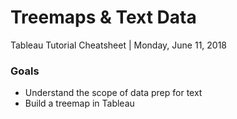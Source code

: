 # Treemaps & Text Data
Tableau Tutorial Cheatsheet | Monday, June 11, 2018

### Goals

- Understand the scope of data prep for text
- Build a treemap in Tableau